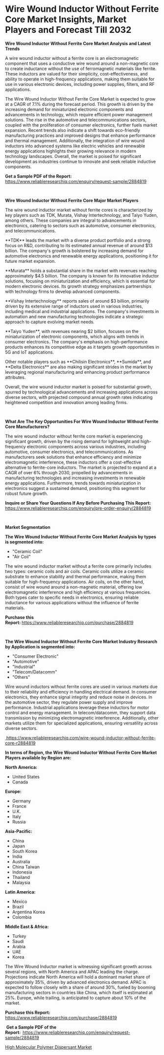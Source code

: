 <p><h1>Wire Wound Inductor Without Ferrite Core Market Insights, Market Players and Forecast Till 2032</h1></p><p><strong>Wire Wound Inductor Without Ferrite Core Market Analysis and Latest Trends</strong></p>
<p><p>A wire wound inductor without a ferrite core is an electromagnetic component that uses a conductive wire wound around a non-magnetic core to create inductance without the use of ferromagnetic materials like ferrite. These inductors are valued for their simplicity, cost-effectiveness, and ability to operate in high-frequency applications, making them suitable for use in various electronic devices, including power supplies, filters, and RF applications.</p><p>The Wire Wound Inductor Without Ferrite Core Market is expected to grow at a CAGR of 7.1% during the forecast period. This growth is driven by the increasing demand for miniaturized electronic components and advancements in technology, which require efficient power management solutions. The rise in the automotive and telecommunications sectors, coupled with the proliferation of consumer electronics, further fuels market expansion. Recent trends also indicate a shift towards eco-friendly manufacturing practices and improved designs that enhance performance and thermal management. Additionally, the integration of wire wound inductors into advanced systems like electric vehicles and renewable energy applications highlights their growing relevance in modern technology landscapes. Overall, the market is poised for significant development as industries continue to innovate and seek reliable inductive components.</p></p>
<p><strong>Get a Sample PDF of the Report:&nbsp;</strong> <a href="https://www.reliableresearchiq.com/enquiry/request-sample/2884819?utm_campaign=2469&utm_medium=2&utm_source=Github&utm_content=ia&utm_term=13032025&utm_id=wire-wound-inductor-without-ferrite-core">https://www.reliableresearchiq.com/enquiry/request-sample/2884819</a></p>
<p>&nbsp;</p>
<p><strong>Wire Wound Inductor Without Ferrite Core Major Market Players</strong></p>
<p><p>The wire wound inductor market without ferrite cores is characterized by key players such as TDK, Murata, Vishay Intertechnology, and Taiyo Yuden, among others. These companies are integral to advancements in electronics, catering to sectors such as automotive, consumer electronics, and telecommunications.</p><p>**TDK** leads the market with a diverse product portfolio and a strong focus on R&D, contributing to its estimated annual revenue of around $13 billion. The company's growth is bolstered by increasing demand for automotive electronics and renewable energy applications, positioning it for future market expansion.</p><p>**Murata** holds a substantial share in the market with revenues reaching approximately $4.5 billion. The company is known for its innovative inductor solutions, focusing on miniaturization and efficiency, which is essential for modern electronic devices. Its growth strategy emphasizes partnerships with technology firms to develop advanced components.</p><p>**Vishay Intertechnology** reports sales of around $3 billion, primarily driven by its extensive range of inductors used in various industries, including medical and industrial applications. The company's investments in automation and new manufacturing technologies indicate a strategic approach to capture evolving market needs.</p><p>**Taiyo Yuden**, with revenues nearing $2 billion, focuses on the miniaturization of electronic components, which aligns with trends in consumer electronics. The company's emphasis on high-performance products enhances its competitive edge as it targets growth opportunities in 5G and IoT applications.</p><p>Other notable players such as **Chilisin Electronics**, **Sumida**, and **Delta Electronics** are also making significant strides in the market by leveraging regional manufacturing and enhancing product performance attributes.</p><p>Overall, the wire wound inductor market is poised for substantial growth, spurred by technological advancements and increasing applications across diverse sectors, with projected compound annual growth rates indicating heightened competition and innovation among leading firms.</p></p>
<p>&nbsp;</p>
<p><strong>What Are The Key Opportunities For Wire Wound Inductor Without Ferrite Core Manufacturers?</strong></p>
<p><p>The wire wound inductor without ferrite core market is experiencing significant growth, driven by the rising demand for lightweight and high-frequency electronic components across various industries, including automotive, consumer electronics, and telecommunications. As manufacturers seek solutions that enhance efficiency and minimize electromagnetic interference, these inductors offer a cost-effective alternative to ferrite-core inductors. The market is projected to expand at a CAGR of over 6% through 2030, propelled by advancements in manufacturing technologies and increasing investments in renewable energy applications. Furthermore, trends towards miniaturization in electronics suggest a sustained demand, positioning this segment for robust future growth.</p></p>
<p><strong>Inquire or Share Your Questions If Any Before Purchasing This Report:</strong> <a href="https://www.reliableresearchiq.com/enquiry/pre-order-enquiry/2884819?utm_campaign=2469&utm_medium=2&utm_source=Github&utm_content=ia&utm_term=13032025&utm_id=wire-wound-inductor-without-ferrite-core">https://www.reliableresearchiq.com/enquiry/pre-order-enquiry/2884819</a></p>
<p>&nbsp;</p>
<p><strong>Market Segmentation</strong></p>
<p><strong>The Wire Wound Inductor Without Ferrite Core Market Analysis by types is segmented into:</strong></p>
<p><ul><li>"Ceramic Coil"</li><li>"Air Coil"</li></ul></p>
<p><p>The wire wound inductor market without a ferrite core primarily includes two types: ceramic coils and air coils. Ceramic coils utilize a ceramic substrate to enhance stability and thermal performance, making them suitable for high-frequency applications. Air coils, on the other hand, consist of wire wound around a non-magnetic material, offering low electromagnetic interference and high efficiency at various frequencies. Both types cater to specific needs in electronics, ensuring reliable inductance for various applications without the influence of ferrite materials.</p></p>
<p><strong>Purchase this Report:&nbsp;</strong><a href="https://www.reliableresearchiq.com/purchase/2884819?utm_campaign=2469&utm_medium=2&utm_source=Github&utm_content=ia&utm_term=13032025&utm_id=wire-wound-inductor-without-ferrite-core">https://www.reliableresearchiq.com/purchase/2884819</a></p>
<p>&nbsp;</p>
<p><strong>The Wire Wound Inductor Without Ferrite Core Market Industry Research by Application is segmented into:</strong></p>
<p><ul><li>"Consumer Electronic"</li><li>"Automotive"</li><li>"Industrial"</li><li>"Telecom/Datacomm"</li><li>"Others"</li></ul></p>
<p><p>Wire wound inductors without ferrite cores are used in various markets due to their reliability and efficiency in handling electrical demand. In consumer electronics, they enhance signal integrity and reduce noise in devices. In the automotive sector, they regulate power supply and improve performance. Industrial applications leverage these inductors for motor control and energy management. In telecom/datacomm, they support data transmission by minimizing electromagnetic interference. Additionally, other markets utilize them for specialized applications, ensuring versatility across diverse sectors.</p></p>
<p><a href="https://www.reliableresearchiq.com/wire-wound-inductor-without-ferrite-core-r2884819?utm_campaign=2469&utm_medium=2&utm_source=Github&utm_content=ia&utm_term=13032025&utm_id=wire-wound-inductor-without-ferrite-core">&nbsp;https://www.reliableresearchiq.com/wire-wound-inductor-without-ferrite-core-r2884819</a></p>
<p><strong>In terms of Region, the Wire Wound Inductor Without Ferrite Core Market Players available by Region are:</strong></p>
<p>
    <p> <strong> North America: </strong>
        <ul>
            <li>United States</li>
            <li>Canada</li>
        </ul>
        </p> 
    <p> <strong> Europe: </strong>
        <ul>
            <li>Germany</li>
            <li>France</li>
            <li>U.K.</li>
            <li>Italy</li>
            <li>Russia</li>
        </ul>
        </p> 
    <p> <strong> Asia-Pacific: </strong>
        <ul>
            <li>China</li>
            <li>Japan</li>
            <li>South Korea</li>
            <li>India</li>
            <li>Australia</li>
            <li>China Taiwan</li>
            <li>Indonesia</li>
            <li>Thailand</li>
            <li>Malaysia</li>
        </ul>
        </p> 
    <p> <strong> Latin America: </strong>
        <ul>
            <li>Mexico</li>
            <li>Brazil</li>
            <li>Argentina Korea</li>
            <li>Colombia</li>
        </ul>
        </p> 
    <p> <strong> Middle East & Africa: </strong>
        <ul>
            <li>Turkey</li>
            <li>Saudi</li>
            <li>Arabia</li>
            <li>UAE</li>
            <li>Korea</li>
        </ul>
    </p>
    </p>
<p><p>The Wire Wound Inductor market is witnessing significant growth across several regions, with North America and APAC leading the charge. Projections indicate North America will hold a dominant market share of approximately 35%, driven by advanced electronics demand. APAC is expected to follow closely with a share of around 30%, fueled by booming manufacturing sectors in countries like China, which itself is estimated at 25%. Europe, while trailing, is anticipated to capture about 10% of the market.</p></p>
<p><strong>Purchase this Report: </strong><a href="https://www.reliableresearchiq.com/purchase/2884819?utm_campaign=2469&utm_medium=2&utm_source=Github&utm_content=ia&utm_term=13032025&utm_id=wire-wound-inductor-without-ferrite-core">https://www.reliableresearchiq.com/purchase/2884819</a></p>
<p>&nbsp;<strong>Get a Sample PDF of the Report:&nbsp;&nbsp;</strong><a href="https://www.reliableresearchiq.com/enquiry/request-sample/2884819?utm_campaign=2469&utm_medium=2&utm_source=Github&utm_content=ia&utm_term=13032025&utm_id=wire-wound-inductor-without-ferrite-core">https://www.reliableresearchiq.com/enquiry/request-sample/2884819</a></p>
<p><strong></strong></p>
<p><p><a href="https://github.com/triattwood9919/Market-Research-Report-List-1/blob/main/high-molecular-polymer-dispersant-market.md?utm_campaign=2469&utm_medium=2&utm_source=Github&utm_content=ia&utm_term=13032025&utm_id=wire-wound-inductor-without-ferrite-core">High Molecular Polymer Dispersant Market</a></p></p>